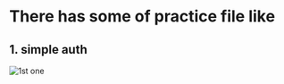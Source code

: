 # There has some of practice file like

## 1. simple auth
![1st one](https://i.ibb.co/GvkWTXJ/auto.jpg)

